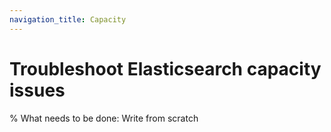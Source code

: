 ```yaml
---
navigation_title: Capacity
---
```


# Troubleshoot Elasticsearch capacity issues

% What needs to be done: Write from scratch